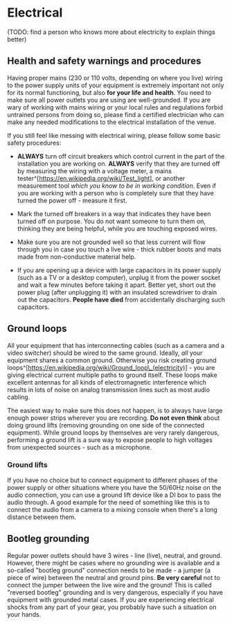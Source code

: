 Electrical
==========

(TODO: find a person who knows more about electricity to explain things better)

## Health and safety warnings and procedures

Having proper mains (230 or 110 volts, depending on where you live) wiring to the power supply units of your equipment is
extremely important not only for its normal functioning, but also __for your life and health__. You need to make sure all power
outlets you are using are well-grounded. If you are wary of working with mains wiring or your local rules and regulations
forbid untrained persons from doing so, please find a certified electrician who can make any needed modifications to the
electrical installation of the venue.

If you still feel like messing with electrical wiring, please follow some basic safety procedures:

* __ALWAYS__ turn off circuit breakers which control current in the part of the installation you are working on. __ALWAYS__ verify
that they are turned off by measuring the wiring with a voltage meter, a mains tester^[https://en.wikipedia.org/wiki/Test_light], or another 
measurement tool _which you know to be in working condition_. Even if you are working with a person who is completely sure that they have
turned the power off - measure it first.

* Mark the turned off breakers in a way that indicates they have been turned off on purpose. You do not want someone to turn them on, thinking
they are being helpful, while you are touching exposed wires.

* Make sure you are not grounded well so that less current will flow through you in case you touch a live wire - thick rubber boots and mats made from non-conductive material help.

* If you are opening up a device with large capacitors in its power supply (such as a TV or a desktop computer), unplug it from the power socket and wait a few minutes before taking it apart.
Better yet, short out the power plug (after unplugging it) with an insulated screwdriver to drain out the capacitors. __People have died__ from accidentally discharging such capacitors.

## Ground loops 

All your equipment that has interconnecting cables (such as a camera and a video switcher) should be wired to the same ground. Ideally, _all_ your equipment
shares a common ground. Otherwise you risk creating ground loops^[https://en.wikipedia.org/wiki/Ground_loop\_(electricity)] - you are giving electrical
current multiple paths to ground itself. These loops make excellent antennas for all kinds of electromagnetic interference which results in lots of
noise on analog transmission lines such as most audio cabling. 

The easiest way to make sure this does not happen, is to always have large enough power strips wherever you are recording. __Do not even think__ about
doing ground lifts (removing grounding on one side of the connected equipment). While ground loops by themselves are very rarely dangerous,
performing a ground lift is a sure way to expose people to high voltages from unexpected sources - such as a microphone.

### Ground lifts

If you have no choice but to connect equipment to different phases of the power supply or other situations where you have the 50/60Hz noise on the audio
connection, you can use a ground lift device like a DI box to pass the audio through. A good example for the need of something like this is to connect the
audio from a camera to a mixing console when there's a long distance between them.

## Bootleg grounding

Regular power outlets should have 3 wires - line (live), neutral, and ground. However, there might be cases where no grounding wire is available
and a so-called "bootleg ground" connection needs to be made - a jumper (a piece of wire) between the neutral and ground pins. __Be very careful__ not
to connect the jumper between the live wire and the ground! This is called "reversed bootleg" grounding and is very dangerous, especially if you
have equipment with grounded metal cases. If you are experiencing electrical shocks from any part of your gear, you probably have such a
situation on your hands.

